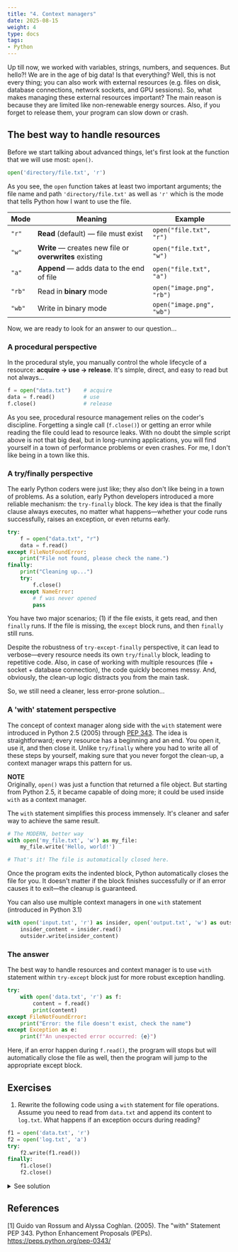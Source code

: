```yaml
---
title: "4. Context managers"
date: 2025-08-15
weight: 4
type: docs
tags: 
- Python
---
```


Up till now, we worked with variables, strings, numbers, and sequences. But hello?! We are in the age of big data! Is that everything? Well, this is not every thing; you can also work with external resources (e.g. files on disk, database connections, network sockets, and GPU sessions). So, what makes managing these external resources important? The main reason is because they are limited like non-renewable energy sources. Also, if you forget to release them, your program can slow down or crash. 

## The best way to handle resources
Before we start talking about advanced things, let's first look at the function that we will use most: `open()`. 
```python
open('directory/file.txt', 'r')
```
As you see, the `open` function takes at least two important arguments; the file name and path `'directory/file.txt'` as well as `'r'` which is the mode that tells Python how I want to use the file.

| Mode   | Meaning                                                             | Example                   |
| ------ | ------------------------------------------------------------------- | ------------------------- |
| `"r"`  | **Read** (default) — file must exist                                | `open("file.txt", "r")`   |
| `"w"`  | **Write** — creates new file or **overwrites** existing             | `open("file.txt", "w")`   |
| `"a"`  | **Append** — adds data to the end of file                           | `open("file.txt", "a")`   |
| `"rb"` | Read in **binary** mode                                             | `open("image.png", "rb")` |
| `"wb"` | Write in binary mode                                                | `open("image.png", "wb")` |

Now, we are ready to look for an answer to our question...

### A procedural perspective 
In the procedural style, you manually control the whole lifecycle of a resource: **acquire $\to$ use $\to$ release**. It's simple, direct, and easy to read but not always...

```python
f = open("data.txt")    # acquire
data = f.read()         # use
f.close()               # release
```
As you see, procedural resource management relies on the coder's discipline. Forgetting a single call (`f.close()`) or getting an error while reading the file could lead to resource leaks. With no doubt the simple script above is not that big deal, but in long-running applications, you will find yourself in a town of performance problems or even crashes. For me, I don't like being in a town like this. 


### A try/finally perspective
The early Python coders were just like; they also don't like being in a town of problems. As a solution, early Python developers introduced a more reliable mechanism: the `try-finally` block. The key idea is that the finally clause always executes, no matter what happens&mdash;whether your code runs successfully, raises an exception, or even returns early. 
```python
try:
    f = open("data.txt", "r")
    data = f.read()
except FileNotFoundError:
    print("File not found, please check the name.")
finally:
    print("Cleaning up...")
    try:
        f.close()
    except NameError:
        # f was never opened
        pass
```
You have two major scenarios; (1) if the file exists, it gets read, and then `finally` runs. If the file is missing, the `except` block runs, and then `finally` still runs. 

Despite the robustness of `try-except-finally` perspective, it can lead to verbose&mdash;every resource needs its own `try/finally` block, leading to repetitive code. Also, in case of working with multiple resources (file + socket + database connection), the code quickly becomes messy. And, obviously, the clean-up logic distracts you from the main task. 

So, we still need a cleaner, less error-prone solution...

### A 'with' statement perspective 
The concept of context manager along side with the `with` statement were introduced in Python 2.5 (2005) through [PEP 343](#pep_343). The idea is straightforward; every resource has a beginning and an end. You open it, use it, and then close it. Unlike `try/finally` where you had to write all of these steps by yourself, making sure that you never forgot the clean-up, a context manager wraps this pattern for us.

**NOTE** <br>
Originally, `open()` was just a function that returned a file object. But starting from Python 2.5, it became capable of doing more; it could be used inside `with` as a context manager.

The `with` statement simplifies this process immensely. It's cleaner and safer way to achieve the same result.
```python
# The MODERN, better way
with open('my_file.txt', 'w') as my_file:
    my_file.write('Hello, world!')

# That's it! The file is automatically closed here.
```
Once the program exits the indented block, Python automatically closes the file for you. It doesn't matter if the block finishes successfully or if an error causes it to exit&mdash;the cleanup is guaranteed. 

You can also use multiple context managers in one `with` statement (introduced in Python 3.1)
```python
with open('input.txt', 'r') as insider, open('output.txt', 'w') as outsider: 
    insider_content = insider.read() 
    outsider.write(insider_content)
```

### The answer
The best way to handle resources and context manager is to use `with` statement within `try-except` block just for more robust exception handling.
```python
try: 
    with open('data.txt', 'r') as f: 
        content = f.read()
        print(content)
except FileNotFoundError: 
    print("Error: the file doesn't exist, check the name")
except Exception as e: 
    print(f"An unexpected error occurred: {e}")
```
Here, if an error happen during `f.read()`, the program will stops but will automatically close the file as well, then the program will jump to the appropriate except block. 


## Exercises

1. Rewrite the following code using a `with` statement for file operations. Assume you need to read from `data.txt` and append its content to `log.txt`. What happens if an exception occurs during reading? 
```python
f1 = open('data.txt', 'r')
f2 = open('log.txt', 'a')
try: 
    f2.write(f1.read())
finally: 
    f1.close()
    f2.close()
```
<details>
<summary>See solution</summary>

You can make the code much cleaner and safer using a `with` statement, which lets you open multiple files in the same line.

```python
try:
    with open('data.txt', 'r') as source_file, open('log.txt', 'a') as log_file:
        log_file.write(source_file.read())
except FileNotFoundError:
    print("Error: One of the files was not found.")
except Exception as e:
    print(f"An unexpected error occurred: {e}")

```

**What Happens if an Exception Occurs?**

This is the key advantage of using the `with` statement.

If an exception occurs inside the `with` block (for example, if `data.txt` doesn't exist, causing a `FileNotFoundError`, or if there's a disk error during the `source_file.read()` operation), **Python guarantees that both files will be automatically and properly closed**.

Here's the sequence of events:

1.  An error occurs while trying to execute `log_file.write(source_file.read())`.
2.  The program immediately stops executing the code inside the `with` block.
3.  Before propagating the error to the `except` block, the `with` statement's "cleanup" logic runs. It closes `log_file` and `source_file`.
4.  The program then jumps to the appropriate `except` block to handle the error.



</details>



## References
[<span id="pep_343">1</span>] Guido van Rossum and Alyssa Coghlan. (2005). The "with" Statement PEP 343. Python Enhancement Proposals (PEPs). https://peps.python.org/pep-0343/ <br> 
